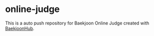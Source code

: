 # online-judge
This is a auto push repository for Baekjoon Online Judge created with [BaekjoonHub](https://github.com/BaekjoonHub/BaekjoonHub).
